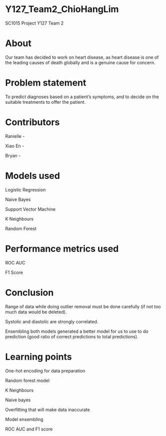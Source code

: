 # Y127_Team2_ChioHangLim
SC1015 Project Y127 Team 2

# About

Our team has decided to work on heart disease, as heart disease is one of the leading causes of death globally and is a genuine cause for concern.

# Problem statement

To predict diagnoses based on a patient’s symptoms, and to decide on the suitable treatments to offer the patient.

# Contributors

Ranielle - 

Xiao En - 

Bryan - 

# Models used
Logistic Regression

Naive Bayes

Support Vector Machine

K Neighbours

Random Forest

# Performance metrics used
ROC AUC

F1 Score

# Conclusion

Range of data while doing outlier removal must be done carefully (if not too much data would be deleted).

Systolic and diastolic are strongly correlated.

Ensembling both models generated a better model for us to use to do prediction (good ratio of correct predictions to total predictions).

# Learning points

One-hot encoding for data preparation

Random forest model

K Neighbours

Naive bayes

Overfitting that will make data inaccurate 

Model ensembling

ROC AUC and F1 score

